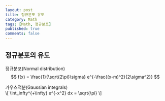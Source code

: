 ```yaml
---
layout: post
title: 정규분포 유도
category: Math
tags: [Math, 정규분포]
published: true
comments: false
---
```


정규분포의 유도
-------------

정규분포(Normal distribution)  
$$ f(x) = \frac{1}{\sqrt{2\pi}\sigma} e^{-\frac{(x-m)^2}{2\sigma^2}} $$

가우스적분(Gaussian integrals)  
\\[ \int_infty^{+\infty} e^{-x^2} dx = \sqrt{\pi} \\]

